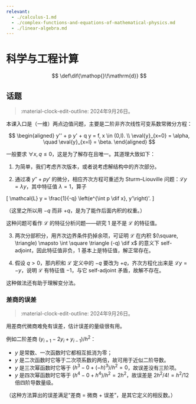 ```yaml
---
relevant:
  - ./calculus-1.md
  - ./complex-functions-and-equations-of-mathematical-physics.md
  - ./linear-algebra.md
---
```


# 科学与工程计算

$$
\def\dif{\mathop{}\!\mathrm{d}}
$$

## 话题

> :material-clock-edit-outline: 2024年9月26日。

本课入口是（一维）两点边值问题，主要是二阶非齐次线性可变系数常微分方程：

$$
\begin{aligned}
y'' + p y' + q y = f, x \in (0,l). \\
\eval{y}_{x=0} = \alpha, \quad \eval{y}_{x=l} = \beta.
\end{aligned}
$$

一般要求 $\forall x, q \leq 0$，这是为了解存在且唯一。其道理大致如下：

1. 为简单，我们考虑齐次版本，或者说考虑解结构中的齐次部分。

2. 通过凑 $y'' + p y'$ 的微分，相应齐次方程可重述为 Sturm–Liouville 问题：$\mathcal{L} y = \lambda y$，其中特征值 $\lambda = 1$，算子

  \[
  \mathcal{L} y = \frac{1}{-q} \left(e^{\int p \dif x}\, y'\right)'.
  \]

  （这里之所以用 $-q$ 而非 $+q$，是为了能作后面内积的权重。）

  这种问题可看作 $\mathcal{L}$ 的特征分析问题——研究 $1$ 是不是 $\mathcal{L}$ 的特征值。

3. 两次分部积分，用齐次边界条件扔掉余项，可证明 $\mathcal{L}$ 在内积 $(\square, \triangle) \mapsto \int \square \triangle (-q) \dif x$ 的意义下 self-adjoint，因此特征值非负，$1$ 基本上是特征值，解正常存在。

4. 假设 $q > 0$，那内积和 $\mathcal{L}$ 定义中的 $-q$ 要改为 $+q$，齐次方程化出来是 $\mathcal{L} y = -y$，说明 $\mathcal{L}$ 有特征值 $-1$，与它 self-adjoint 矛盾，故解不存在。

这种做法还有助于理解变分法。

### 差商的误差

> :material-clock-edit-outline: 2024年9月26日。

用差商代微商难免有误差，估计误差的量级很有用。

例如二阶差商 $(y_{i+1} - 2 y_i + y_{i-1}) / h^2$：

- $y$ 是常数、一次函数时它都相互抵消为零；
- $y$ 是二次函数时它等于二次项系数的两倍，故可用于近似二阶导数。
- $y$ 是三次幂函数时它等于 $(h^3 - 0 + (-h)^3) / h^2 = 0$，故误差没有三阶项。
- $y$ 是四次幂函数时它等于 $(h^4 - 0 + h^4) / h^2 = 2 h^2$，故误差是 $2 h^2 / 4! = h^2/12$ 倍四阶导数量级。

（这种方法算出的误差满足“差商 = 微商 + 误差”，是其它定义的相反数。）
